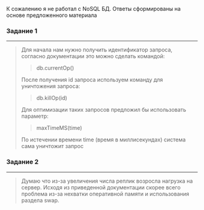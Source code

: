 К сожалению я не работал с NoSQL БД. Ответы сформированы на основе 
предложенного материала
### Задание 1
***
> Для начала нам нужно получить идентификатор запроса, согласно документации
> это можно сделать командой:
> > db.currentOp()
> 
> После получения id запроса используем команду для уничтожения запроса:
> > db.killOp(id) 
> 
> Для оптимизации таких запросов предложил бы использовать параметр: 
> > maxTimeMS(time)
> 
> По истечении времени time (время в миллисекундах) система сама уничтожит запрос


### Задание 2
***
> Думаю что из-за увеличения числа реплик возросла нагрузка на сервер. Исходя из приведенной
> документации скорее всего проблема из-за нехватки оперативной памяти и использования 
> раздела swap.


